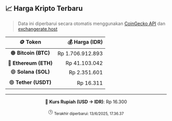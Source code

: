 

<!-- HARGA_KRIPTO -->
## 📈 Harga Kripto Terbaru

> Data ini diperbarui secara otomatis menggunakan [CoinGecko API](https://www.coingecko.com/) dan [exchangerate.host](https://exchangerate.host/)

<div align="center">

| 🪙 Token | 💰 Harga (IDR) |
|:------:|---------------:|
| 🟠 **Bitcoin (BTC)**   | Rp 1.706.912.893 |
| 🔵 **Ethereum (ETH)**  | Rp 41.103.042 |
| 🟣 **Solana (SOL)**    | Rp 2.351.601 |
| 🟢 **Tether (USDT)**   | Rp 16.311 |

---

💱 **Kurs Rupiah (USD → IDR)**: Rp 16.300

🕒 <sub>Terakhir diperbarui: 13/6/2025, 17.36.37</sub>

</div>
<!-- /HARGA_KRIPTO -->